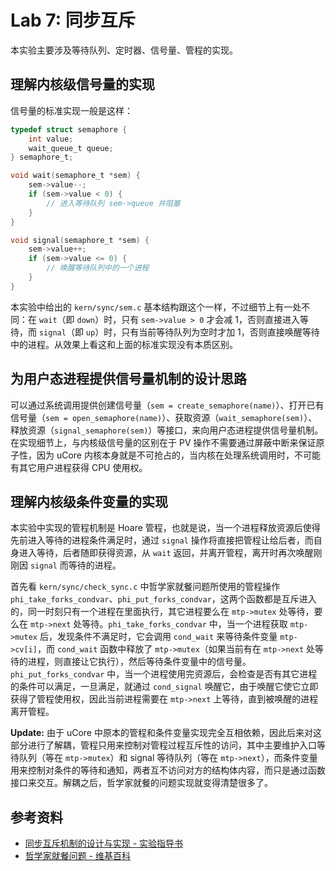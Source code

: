 # Lab 7: 同步互斥

本实验主要涉及等待队列、定时器、信号量、管程的实现。

## 理解内核级信号量的实现

信号量的标准实现一般是这样：

```c
typedef struct semaphore {
    int value;
    wait_queue_t queue;
} semaphore_t;

void wait(semaphore_t *sem) {
    sem->value--;
    if (sem->value < 0) {
        // 进入等待队列 sem->queue 并阻塞
    }
}

void signal(semaphore_t *sem) {
    sem->value++;
    if (sem->value <= 0) {
        // 唤醒等待队列中的一个进程
    }
}
```

本实验中给出的 `kern/sync/sem.c` 基本结构跟这个一样，不过细节上有一处不同：在 `wait`（即 `down`）时，只有 `sem->value > 0` 才会减 1，否则直接进入等待，而 `signal`（即 `up`）时，只有当前等待队列为空时才加 1，否则直接唤醒等待中的进程。从效果上看这和上面的标准实现没有本质区别。

## 为用户态进程提供信号量机制的设计思路

可以通过系统调用提供创建信号量（`sem = create_semaphore(name)`）、打开已有信号量（`sem = open_semaphore(name)`）、获取资源（`wait_semaphore(sem)`）、释放资源（`signal_semaphore(sem)`）等接口，来向用户态进程提供信号量机制。在实现细节上，与内核级信号量的区别在于 PV 操作不需要通过屏蔽中断来保证原子性，因为 uCore 内核本身就是不可抢占的，当内核在处理系统调用时，不可能有其它用户进程获得 CPU 使用权。

## 理解内核级条件变量的实现

本实验中实现的管程机制是 Hoare 管程，也就是说，当一个进程释放资源后使得先前进入等待的进程条件满足时，通过 `signal` 操作将直接把管程让给后者，而自身进入等待，后者随即获得资源，从 `wait` 返回，并离开管程，离开时再次唤醒刚刚因 `signal` 而等待的进程。

首先看 `kern/sync/check_sync.c` 中哲学家就餐问题所使用的管程操作 `phi_take_forks_condvar`、`phi_put_forks_condvar`，这两个函数都是互斥进入的，同一时刻只有一个进程在里面执行，其它进程要么在 `mtp->mutex` 处等待，要么在 `mtp->next` 处等待。`phi_take_forks_condvar` 中，当一个进程获取 `mtp->mutex` 后，发现条件不满足时，它会调用 `cond_wait` 来等待条件变量 `mtp->cv[i]`，而 `cond_wait` 函数中释放了 `mtp->mutex`（如果当前有在 `mtp->next` 处等待的进程，则直接让它执行），然后等待条件变量中的信号量。`phi_put_forks_condvar` 中，当一个进程使用完资源后，会检查是否有其它进程的条件可以满足，一旦满足，就通过 `cond_signal` 唤醒它，由于唤醒它使它立即获得了管程使用权，因此当前进程需要在 `mtp->next` 上等待，直到被唤醒的进程离开管程。

**Update:** 由于 uCore 中原本的管程和条件变量实现完全互相依赖，因此后来对这部分进行了解耦，管程只用来控制对管程过程互斥性的访问，其中主要维护入口等待队列（等在 `mtp->mutex`）和 signal 等待队列（等在 `mtp->next`），而条件变量用来控制对条件的等待和通知，两者互不访问对方的结构体内容，而只是通过函数接口来交互。解耦之后，哲学家就餐的问题实现就变得清楚很多了。

## 参考资料

- [同步互斥机制的设计与实现 - 实验指导书](https://chyyuu.gitbooks.io/ucore_os_docs/content/lab7/lab7_3_synchronization_implement.html)
- [哲学家就餐问题 - 维基百科](https://zh.wikipedia.org/wiki/%E5%93%B2%E5%AD%A6%E5%AE%B6%E5%B0%B1%E9%A4%90%E9%97%AE%E9%A2%98)

